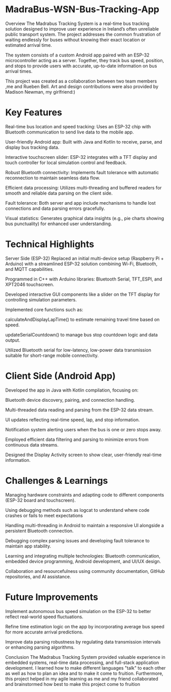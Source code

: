 # MadraBus-WSN-Bus-Tracking-App
Overview
The Madrabus Tracking System is a real-time bus tracking solution designed to improve user experience in Ireland’s often unreliable public transport system. The project addresses the common frustration of waiting endlessly for buses without knowing their exact location or estimated arrival time.

The system consists of a custom Android app paired with an ESP-32 microcontroller acting as a server. Together, they track bus speed, position, and stops to provide users with accurate, up-to-date information on bus arrival times.

This project was created as a collaboration between two team members ,me and Rueben Bell. Art and design contributions were also provided by Madison Newman, my girlfriend:)

# Key Features
Real-time bus location and speed tracking: Uses an ESP-32 chip with Bluetooth communication to send live data to the mobile app.

User-friendly Android app: Built with Java and Kotlin to receive, parse, and display bus tracking data.

Interactive touchscreen slider: ESP-32 integrates with a TFT display and touch controller for local simulation control and feedback.

Robust Bluetooth connectivity: Implements fault tolerance with automatic reconnection to maintain seamless data flow.

Efficient data processing: Utilizes multi-threading and buffered readers for smooth and reliable data parsing on the client side.

Fault tolerance: Both server and app include mechanisms to handle lost connections and data parsing errors gracefully.

Visual statistics: Generates graphical data insights (e.g., pie charts showing bus punctuality) for enhanced user understanding.

# Technical Highlights
Server Side (ESP-32)
Replaced an initial multi-device setup (Raspberry Pi + Arduino) with a streamlined ESP-32 solution combining Wi-Fi, Bluetooth, and MQTT capabilities.

Programmed in C++ with Arduino libraries: Bluetooth Serial, TFT_ESPI, and XPT2046 touchscreen.

Developed interactive GUI components like a slider on the TFT display for controlling simulation parameters.

Implemented core functions such as:

calculateAndDisplayLapTime() to estimate remaining travel time based on speed.

updateSerialCountdown() to manage bus stop countdown logic and data output.

Utilized Bluetooth serial for low-latency, low-power data transmission suitable for short-range mobile connectivity.

# Client Side (Android App)
Developed the app in Java with Kotlin compilation, focusing on:

Bluetooth device discovery, pairing, and connection handling.

Multi-threaded data reading and parsing from the ESP-32 data stream.

UI updates reflecting real-time speed, lap, and stop information.

Notification system alerting users when the bus is one or zero stops away.

Employed efficient data filtering and parsing to minimize errors from continuous data streams.

Designed the Display Activity screen to show clear, user-friendly real-time information.

# Challenges & Learnings
Managing hardware constraints and adapting code to different components (ESP-32 board and touchscreen).

Using debugging methods such as logcat to understand where code crashes or fails to meet expectations

Handling multi-threading in Android to maintain a responsive UI alongside a persistent Bluetooth connection.

Debugging complex parsing issues and developing fault tolerance to maintain app stability.

Learning and integrating multiple technologies: Bluetooth communication, embedded device programming, Android development, and UI/UX design.

Collaboration and resourcefulness using community documentation, GitHub repositories, and AI assistance.

# Future Improvements
Implement autonomous bus speed simulation on the ESP-32 to better reflect real-world speed fluctuations.

Refine time estimation logic on the app by incorporating average bus speed for more accurate arrival predictions.

Improve data parsing robustness by regulating data transmission intervals or enhancing parsing algorithms.

Conclusion
The Madrabus Tracking System provided valuable experience in embedded systems, real-time data processing, and full-stack application development. I learned how to make different languages "talk" to each other as well as how to plan an idea and to make it come to fruition. Furthermore, this project helped in my agile learning as me and my friend collaborated and brainstormed how best to make this project come to fruition

